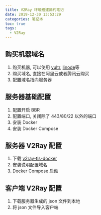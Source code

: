 ```yaml
---
title: V2Ray 环境搭建简约笔记
date: 2019-12-30 13:53:29
categories: 笔记本
toc: true
tags:
  - V2Ray
---
```


## 购买机器域名

1. 购买机器, 可以使用 [vultr](https://www.vultr.com/?ref=7214221), [linode](https://www.linode.com/)等
2. 购买域名, 直接在阿里云或者腾讯云购买
3. 配置域名指向服务器
<!-- more -->
## 服务器基础配置

1. 配置开启 BBR
2. 配置端口, 关闭除了 443/80/22 以外的端口
3. 安装 Docker
4. 安装 Docker Compose

## 服务器 V2Ray 配置

1. 下载 [v2ray-tls-docker](https://github.com/Sparkness/v2ray-tls-docker)
2. 安装说明配置域名
3. Docker Compose 启动

## 客户端 V2Ray 配置

1. 下载服务器生成的 json 文件到本地
2. 将 json 文件导入客户端
